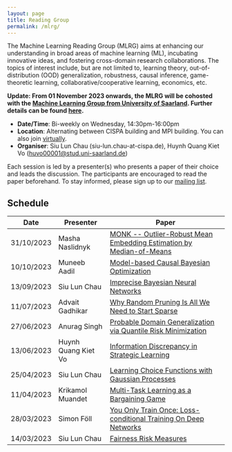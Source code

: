 ```yaml
---
layout: page
title: Reading Group
permalink: /mlrg/
---
```


The Machine Learning Reading Group (MLRG) aims at enhancing our understanding in broad areas of machine learning (ML), incubating innovative ideas, and fostering cross-domain research collaborations. The topics of interest include, but are not limited to, learning theory, out-of-distribution (OOD) generalization, robustness, causal inference, game-theoretic learning, collaborative/cooperative learning, economics, etc. 

**Update: From 01 November 2023 onwards, the MLRG will be cohosted with the [Machine Learning Group from University of Saarland](https://machinelearning.uni-saarland.de/). Further details can be found [here](https://docs.google.com/spreadsheets/d/1vtgEezBqS4d_ACPt-emK2NT52x7nofX9jxgH1N04MQE/edit#gid=845612096).** 

- **Date/Time**: Bi-weekly on Wednesday, 14:30pm-16:00pm
- **Location**: Alternating between CISPA building and MPI building. You can also join [virtually](https://cs-uni-saarland-de.zoom.us/j/91937148099?pwd=R1BhUVVVMXJKRWU1OXI5alBjWERBdz09#success).
- **Organiser**: Siu Lun Chau (siu-lun.chau-at-cispa.de), Huynh Quang Kiet Vo (huvo00001@stud.uni-saarland.de)

Each session is led by a presenter(s) who presents a paper of their choice and leads the discussion. The participants are encouraged to read the paper beforehand. To stay informed, please sign up to our [mailing list](https://lists.saarland-informatics-campus.de/postorius/lists/ml-reading-group.lists.saarland-informatics-campus.de/).

## Schedule

| Date | Presenter | Paper |
| --- | --- | --- |
|31/10/2023 | Masha Naslidnyk | [MONK -- Outlier-Robust Mean Embedding Estimation by Median-of-Means](https://arxiv.org/abs/1802.04784) |
|10/10/2023 | Muneeb Aadil | [Model-based Causal Bayesian Optimization](https://arxiv.org/abs/2211.10257) |
|13/09/2023| Siu Lun Chau | [Imprecise Bayesian Neural Networks](https://arxiv.org/abs/2302.09656) |
|11/07/2023 | Advait Gadhikar | [Why Random Pruning Is All We Need to Start Sparse](https://arxiv.org/pdf/2210.02412.pdf) |
|27/06/2023 | Anurag Singh | [Probable Domain Generalization via Quantile Risk Minimization](https://arxiv.org/pdf/2207.09944.pdf) | 
|13/06/2023 | Huynh Quang Kiet Vo | [Information Discrepancy in Strategic Learning](https://proceedings.mlr.press/v162/bechavod22a.html) | 
|25/04/2023| Siu Lun Chau | [Learning Choice Functions with Gaussian Processes](https://arxiv.org/pdf/2302.00406.pdf) | 
|11/04/2023| Krikamol Muandet | [Multi-Task Learning as a Bargaining Game](https://arxiv.org/pdf/2202.01017.pdf) | 
| 28/03/2023 | Simon Föll | [You Only Train Once: Loss-conditional Training On Deep Networks](https://openreview.net/pdf?id=HyxY6JHKwr) | 
| 14/03/2023 | Siu Lun Chau | [Fairness Risk Measures](https://proceedings.mlr.press/v97/williamson19a.html) | 
